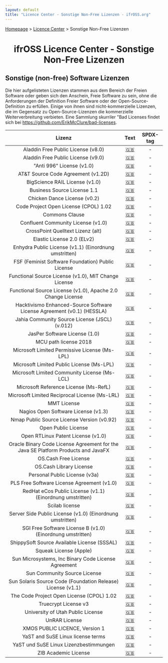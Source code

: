 ```yaml
---
layout: default
title: "Licence Center - Sonstige Non-Free Lizenzen - ifrOSS.org"
---
```


<!---

Neue Lizenzen können mit der folgenden Template eingefügt werden:

| Lizenzname | [🇬🇧](link) | SPDX-Tag |

Emojis für die Links können von https://emojipedia.org kopiert werden

--->

<p><a href="/ifrOSS/index.html">Homepage</a> > <a href="/ifrOSS/Pages/licence_center/de">Licence Center</a> > Sonstige Non-Free Lizenzen<br></p>

<h1 style="text-align: center;">ifrOSS Licence Center - Sonstige Non-Free Lizenzen</h1>

## Sonstige (non-free) Software Lizenzen

Die hier aufgelisteten Lizenzen stammen aus dem Bereich der Freien Software oder geben sich den Anschein, Freie Software zu sein, ohne die Anforderungen der Definition Freier Software oder der Open-Source-Definition zu erfüllen. Einige von ihnen sind nicht-kommerzielle Lizenzen, die im Gegensatz zu Open-Source-Lizenzen die kommerzielle Weiterverbreitung verbieten. Eine Sammlung skurriler "Bad Licenses findet sich bei https://github.com/ErikMcClure/bad-licenses.

| Lizenz | Text | SPDX-tag |
|:---:|:---:|:---:|
| Aladdin Free Public License (v8.0) | [🇬🇧](http://www.cs.wisc.edu/~ghost/doc/AFPL/6.01/Public.htm) | - |
| Aladdin Free Public License (v9.0) | [🇬🇧](https://web.archive.org/web/20121218095513/http://www.artifex.com:80/downloads/doc/Public.htm) | - |
| "Anti 996" License (v1.0) | [🇬🇧](https://github.com/996icu/996.ICU/blob/master/LICENSE) | - |
| AT&T Source Code Agreement (v1.2D) | [🇬🇧](http://web.archive.org/web/20050424024245/http://www.research.att.com/sw/license/ast-open.html) | - |
| BigScience RAIL License (v1.0) | [🇬🇧](https://huggingface.co/spaces/bigscience/license) | - |
| Business Source License 1.1 | [🇬🇧](https://mariadb.com/bsl11/) | - |
| Chicken Dance License (v0.2) | [🇬🇧](https://github.com/supertunaman/cdl/blob/master/COPYING ) | - |
| Code Project Open License (CPOL) 1.02 | [🇬🇧](https://www.codeproject.com/info/cpol10.aspx) | - |
| Commons Clause | [🇬🇧](https://commonsclause.com/) | - |
| Confluent Community License (v1.0) | [🇬🇧](https://www.confluent.io/confluent-community-license/) | - |
| CrossPoint Quelltext Lizenz (alt) | [🇬🇧](http://www.crosspoint.de/oldlicense.html) | - |
| Elastic License 2.0 (ELv2) | [🇬🇧](https://www.elastic.co/de/licensing/elastic-license) | - |
| Enhydra Public License (v1.1) (Einordnung umstritten) | [🇬🇧](http://ksoap.objectweb.org/software/license/index.html) | - |
| FSF (Feminist Software Foundation) Public License | [🇬🇧](https://gitlab.com/femsf/c-plus-equality/-/blob/master/LICENSE.FemSFPL) | - |
| Functional Source License (v1.0), MIT Change License | [🇬🇧](https://github.com/getsentry/fsl.software/blob/main/FSL-1.0-MIT.template.md) | - |
| Functional Source License (v1.0), Apache 2.0 Change License | [🇬🇧](https://github.com/getsentry/fsl.software/blob/main/FSL-1.0-Apache-2.0.template.md) | - |
| Hacktivismo Enhanced-Source Software License Agreement (v0.1) (HESSLA) | [🇬🇧](http://www.hacktivismo.com/about/hessla.php) | - |
| Jahia Community Source License (JSCL) (v.012) | [🇬🇧](http://www.jahia.org/jahia/Jahia/pid/145) | - |
| JasPer Software License (1.0) | [🇬🇧](http://stuff.mit.edu/afs/sipb/user/kenta/jasper-SunOS/jasper-1.700.2/LICENSE) | - |
| MCU path license 2018 | [🇬🇧](https://01.org/mcu-path-license-2018) | - |
| Microsoft Limited Permissive License (Ms-LPL) | [🇬🇧](https://web.archive.org/web/20070509061152/http://www.microsoft.com:80/resources/sharedsource/licensingbasics/limitedpermissivelicense.mspx ) | - |
| Microsoft Limited Public License (Ms-LPL) | [🇬🇧](https://web.archive.org/web/20071223053203/http://microsoft.com:80/resources/sharedsource/licensingbasics/limitedpubliclicense.mspx ) | - |
| Microsoft Limited Community License (Ms-LCL) | [🇬🇧](https://web.archive.org/web/20070427113623/http://www.microsoft.com:80/resources/sharedsource/licensingbasics/limitedcommunitylicense.mspx) | - |
| Microsoft Reference License (Ms-RefL) | [🇬🇧](https://web.archive.org/web/20080429223250/http://www.microsoft.com:80/resources/sharedsource/licensingbasics/referencelicense.mspx) | - |
| Microsoft Limited Reciprocal License (Ms-LRL) | [🇬🇧](https://web.archive.org/web/20080406030222/http://www.microsoft.com:80/resources/sharedsource/licensingbasics/limitedreciprocallicense.mspx) | - |
| MMT License | [🇬🇧](https://github.com/UniFormal/MMT/blob/master/COPYING.txt) | - |
| Nagios Open Software License (v1.3) | [🇬🇧](https://github.com/NagiosEnterprises/ncpa/blob/master/LICENSE.rst) | - |
| Nmap Public Source License Version (v0.92) | [🇬🇧](https://svn.nmap.org/nmap/LICENSE) | - |
| Open Public License | [🇬🇧](http://wyatterp.com/opl.html (Einordnung umstritten)) | - |
| Open RTLinux Patent License (v1.0) | [🇬🇧](http://web.archive.org/web/20010821220004/rtlinux.com/PATENT_LICENSE) | - |
| Oracle Binary Code License Agreement for the Java SE Platform Products and JavaFX | [🇬🇧](https://www.oracle.com/downloads/licenses/binary-code-license.html) | - |
| OS.Cash Free License | [🇬🇧](https://os.cash/licenses/free?details=true) | - |
| OS.Cash Library License | [🇬🇧](https://os.cash/licenses/library?details=true) | - |
| Personal Public License (v3a) | [🇬🇧](https://github.com/uboslinux/ubos-admin/blob/master/LICENSE) | - |
| PLS Free Software License Agreement (v1.0) | [🇬🇧](http://web.archive.org/web/20030603202719/http://www.pls.com/license.htm) | - |
| RedHat eCos Public License (v1.1) (Einordnung umstritten) | [🇬🇧](http://ecos.sourceware.org/old-license.html) | - |
| Scilab license | [🇬🇧](http://www.worldlii.org/int/other/PubRL/2009/51.html) | - |
| Server Side Public License (v1.0) (Einordnung umstritten) | [🇬🇧](https://www.mongodb.com/licensing/server-side-public-license) | - |
| SGI Free Software License B (v1.0) (Einordnung umstritten) | [🇬🇧](http://oss.sgi.com/projects/FreeB/SGIFreeSWLicB.1.0.html) | - |
| ShippySoft Source Available License (SSSAL) | [🇬🇧](http://www.shippysoft.com/license.shtml) | - |
| Squeak License (Apple) | [🇬🇧](https://web.archive.org/web/20150308154920/http://www.squeak.org:80/SqueakLicense) | - |
| Sun Microsystems, Inc Binary Code License Agreement | [🇬🇧](https://download.java.net/media/jai/builds/release/1_1_3/LICENSE-jai.txt) | - |
| Sun Community Source License | [🇬🇧](http://www.sun.com/software/jini/licensing/SCSL3_JiniTSA1.html) | - |
| Sun Solaris Source Code (Foundation Release) License (v1.1) | [🇬🇧](http://www.mibsoftware.com/librock/librock/license/ssscfr.txt) | - |
| The Code Project Open License (CPOL) 1.02 | [🇬🇧](http://www.codeproject.com/info/cpol10.aspx) | - |
| Truecrypt License v3 | [🇬🇧](https://github.com/FreeApophis/TrueCrypt/blob/master/License.txt) | - |
| University of Utah Public License | [🇬🇧](http://www.cs.utah.edu/~gk/teem/txt/LICENSE.txt) | - |
| UnRAR License | [🇬🇧](https://github.com/junrar/junrar/blob/master/LICENSE) | - |
| XMOS PUBLIC LICENCE, Version 1 | [🇬🇧](https://github.com/xmos/lib_mic_array/blob/develop/LICENSE.rst) | - |
| YaST and SuSE Linux license terms | [🇬🇧](http://ftp2.de.freebsd.org/pub/linux/suse/5.3/i386.de/COPYRIGHT.yast) | - |
| YaST und SuSE Linux Lizenzbestimmungen | [🇬🇧](https://web.archive.org/web/20040407183411/http://www.suse.de/de/private/support/licenses/yast.html) | - |
| ZIB Academic License | [🇬🇧](https://web.archive.org/web/20090408081543/http://www.zib.de:80/Optimization/Software/ziblicense.html) | - |
